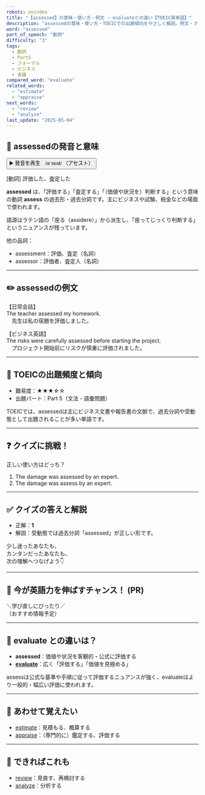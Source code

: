 ```yaml
---
robots: noindex
title: "【assessed】の意味・使い方・例文 ― evaluateとの違い【TOEIC英単語】"
description: "assessedの意味・使い方・TOEICでの出題傾向をやさしく解説。例文・クイズ付きでevaluateとの違いもわかりやすく学べます。"
word: "assessed"
part_of_speech: "動詞"
difficulty: "3"
tags:
  - 動詞
  - Part5
  - フォーマル
  - ビジネス
  - 会議
compared_word: "evaluate"
related_words:
  - "estimate"
  - "appraise"
next_words:
  - "review"
  - "analyze"
last_update: "2025-05-04"
---
```


## 🔰 assessedの発音と意味

<button class="play-audio" onclick="playTTS('assessed')">
  <span class="play-audio-main">
    ▶️ 発音を再生　/əˈsɛst/
  </span>
  <span class="play-audio-sub">
    （アセスト）
  </span>
</button>

[動詞] 評価した、査定した

**assessed** は、「評価する」「査定する」「（価値や状況を）判断する」という意味の動詞 **assess** の過去形・過去分詞です。主にビジネスや試験、税金などの場面で使われます。

語源はラテン語の「座る（assidere）」から派生し、「座ってじっくり判断する」というニュアンスが残っています。

他の品詞：  
- assessment：評価、査定（名詞）
- assessor：評価者、査定人（名詞）

---

## ✏️ assessedの例文

【日常会話】  
The teacher assessed my homework.  
　先生は私の宿題を評価しました。

【ビジネス英語】  
The risks were carefully assessed before starting the project.  
　プロジェクト開始前にリスクが慎重に評価されました。

---

## 🎯 TOEICの出題頻度と傾向

- 難易度：★★★☆☆
- 出題パート：Part 5（文法・語彙問題）

TOEICでは、assessedは主にビジネス文書や報告書の文脈で、過去分詞や受動態として出題されることが多い単語です。

---

## ❓ クイズに挑戦！

正しい使い方はどっち？

1. The damage was assessed by an expert.  
2. The damage was assess by an expert.

---

## ✅ クイズの答えと解説

- 正解：**1**
- 解説：受動態では過去分詞「assessed」が正しい形です。

少し迷ったあなたも、  
カンタンだったあなたも、  
次の理解へつなげよう👇️

---

## 🚀 今が英語力を伸ばすチャンス！ (PR)

<div class="info-center">
＼学び直しにぴったり／<br>  
（おすすめ情報予定）
</div>

---

## 🤔  evaluate との違いは？

- **assessed**：価値や状況を客観的・公式に評価する
- **[evaluate](/evaluate)**：広く「評価する」「価値を見極める」

assessは公式な基準や手順に従って評価するニュアンスが強く、evaluateはより一般的・幅広い評価に使われます。

---

## 🧩 あわせて覚えたい

- [estimate](/estimate)：見積もる、概算する
- [appraise](/appraise)：（専門的に）鑑定する、評価する

---

## 📖 できればこれも

- [review](/review)：見直す、再検討する
- [analyze](/analyze)：分析する

<!-- cvid: aid34_bid41 -->
